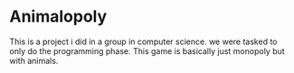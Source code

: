 # Animalopoly
This is a project i did in a group in computer science. we were tasked to only do the programming phase.
This game is basically just monopoly but with animals.

